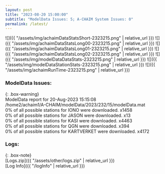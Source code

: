 ```yaml
---
layout: post
title: "2023-08-20 15:00:00"
subtitle: "ModelData Issues: 5; A-CHAIM System Issues: 0"
permalink: /latest/
---
```


![]({{ "/assets/img/achaimDataStatsShort-2323215.png" | relative_url }})
![]({{ "/assets/img/achaimDataStatsLong00-2323215.png" | relative_url }})
![]({{ "/assets/img/achaimDataStatsLong01-2323215.png" | relative_url }})
![]({{ "/assets/img/achaimDataStatsLong02-2323215.png" | relative_url }})
![]({{ "/assets/img/modelDataDataStats-2323215.png" | relative_url }})
![]({{ "/assets/img/modelDataStationStats-2323215.png" | relative_url }})
![]({{ "/assets/img/achaimRunTime-2323215.png" | relative_url }})


### ModelData Issues:  
  
{: .box-warning}  
 ModelData report for 20-Aug-2023 15:15:08   
 /home2/achaim1/A-CHAIM/modelData/2023/232/15/modelData.mat   
 0% of all possible stations for IONO were downloaded. x1458   
 0% of all possible stations for JASON were downloaded. x13   
 0% of all possible stations for KASI were downloaded. x4463   
 0% of all possible stations for QGN were downloaded. x394   
 0% of all possible stations for KARTVERKET were downloaded. x4172   
  


### Logs:  
  
{: .box-note}  
[Logs.zip]({{ "/assets/other/logs.zip" | relative_url }})  
[Log Info]({{ "/logInfo" | relative_url }})  
